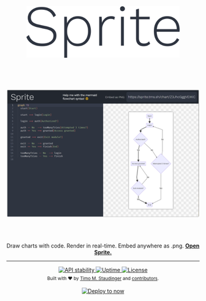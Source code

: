<div align="center">
  <a href="https://sprite.link">
    <img width="400px" margin="40px" src="assets/logo.png" />
  </a>
  
  <br /><br /><br />
    
  <a href="https://sprite.link">
    <img width="800px" src="assets/screenshot.png" />
  </a>
</div>

<br /><br />

<div align="center">
  Draw charts with code. Render in real-time. Embed anywhere as .png. <strong><a href="https://sprite.link">Open Sprite.</a></strong>
</div>

---

<div align="center">
  <!-- Stability -->
  <a href="https://nodejs.org/api/documentation.html#documentation_stability_index">
    <img src="https://img.shields.io/badge/stability-experimental-orange.svg?style=flat-square"
      alt="API stability" />
  </a>
  <a href="https://status.sprite.link/">
    <img alt="Uptime" src="https://img.shields.io/uptimerobot/ratio/m781849123-c9eca0ba5a53d00f06ac8b5d.svg?style=flat-square">
  </a>
  <a href="https://github.com/TimoSta/sprite/blob/master/LICENSE">
    <img alt="License" src="https://img.shields.io/github/license/TimoSta/sprite.svg?style=flat-square">
  </a>
</div>

<div align="center">
  <sub>Built with ❤ by <a href="https://twitter.com/TimoStaudinger">Timo M. Staudinger</a> and <a href="https://github.com/TimoSta/sprite/graphs/contributors">contributors</a>.</sub>
</div>

<br />

<div align="center">
  <a href="https://deploy.now.sh/?repo=https://github.com/TimoSta/sprite">
    <img src="https://deploy.now.sh/static/button.svg" alt="Deploy to now" />
  </a></div>
</div>
